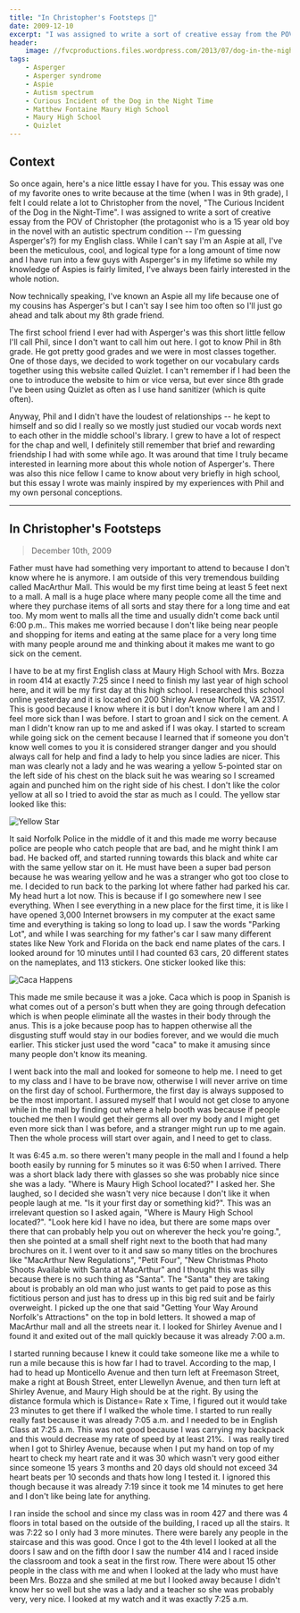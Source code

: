 ```yaml
---
title: "In Christopher's Footsteps 👣️"
date: 2009-12-10
excerpt: "I was assigned to write a sort of creative essay from the POV of Christopher (the protagonist who is a 15 year old boy in the novel with an autistic spectrum condition -- I'm guessing Aspergers?) for my English class."
header:
    image: //fvcproductions.files.wordpress.com/2013/07/dog-in-the-night-time.png
tags:
    - Asperger
    - Asperger syndrome
    - Aspie
    - Autism spectrum
    - Curious Incident of the Dog in the Night Time
    - Matthew Fontaine Maury High School
    - Maury High School
    - Quizlet
---
```


## Context

So once again, here's a nice little essay I have for you. This essay was one of my favorite ones to write because at the time (when I was in 9th grade), I felt I could relate a lot to Christopher from the novel, "The Curious Incident of the Dog in the Night-Time". I was assigned to write a sort of creative essay from the POV of Christopher (the protagonist who is a 15 year old boy in the novel with an autistic spectrum condition -- I'm guessing Asperger's?) for my English class. While I can't say I'm an Aspie at all, I've been the meticulous, cool, and logical type for a long amount of time now and I have run into a few guys with Asperger's in my lifetime so while my knowledge of Aspies is fairly limited, I've always been fairly interested in the whole notion.

Now technically speaking, I've known an Aspie all my life because one of my cousins has Asperger's but I can't say I see him too often so I'll just go ahead and talk about my 8th grade friend.

The first school friend I ever had with Asperger's was this short little fellow I'll call Phil, since I don't want to call him out here. I got to know Phil in 8th grade. He got pretty good grades and we were in most classes together. One of those days, we decided to work together on our vocabulary cards together using this website called Quizlet. I can't remember if I had been the one to introduce the website to him or vice versa, but ever since 8th grade I've been using Quizlet as often as I use hand sanitizer (which is quite often).

Anyway, Phil and I didn't have the loudest of relationships -- he kept to himself and so did I really so we mostly just studied our vocab words next to each other in the middle school's library. I grew to have a lot of respect for the chap and well, I definitely still remember that brief and rewarding friendship I had with some while ago. It was around that time I truly became interested in learning more about this whole notion of Asperger's. There was also this nice fellow I came to know about very briefly in high school, but this essay I wrote was mainly inspired by my experiences with Phil and my own personal conceptions.

---

## In Christopher's Footsteps

> December 10th, 2009

Father must have had something very important to attend to because I don't know where he is anymore. I am outside of this very tremendous building called MacArthur Mall. This would be my first time being at least 5 feet next to a mall. A mall is a huge place where many people come all the time and where they purchase items of all sorts and stay there for a long time and eat too. My mom went to malls all the time and usually didn't come back until 6:00 p.m.. This makes me worried because I don't like being near people and shopping for items and eating at the same place for a very long time with many people around me and thinking about it makes me want to go sick on the cement.

I have to be at my first English class at Maury High School with Mrs. Bozza in room 414 at exactly 7:25 since I need to finish my last year of high school here, and it will be my first day at this high school. I researched this school online yesterday and it is located on 200 Shirley Avenue Norfolk, VA 23517. This is good because I know where it is but I don't know where I am and I feel more sick than I was before. I start to groan and I sick on the cement. A man I didn't know ran up to me and asked if I was okay. I started to scream while going sick on the cement because I learned that if someone you don't know well comes to you it is considered stranger danger and you should always call for help and find a lady to help you since ladies are nicer. This man was clearly not a lady and he was wearing a yellow 5-pointed star on the left side of his chest on the black suit he was wearing so I screamed again and punched him on the right side of his chest. I don't like the color yellow at all so I tried to avoid the star as much as I could. The yellow star looked like this:

![Yellow Star](https://fvcproductions.files.wordpress.com/2015/04/yellow-star.jpg)

It said Norfolk Police in the middle of it and this made me worry because police are people who catch people that are bad, and he might think I am bad. He backed off, and started running towards this black and white car with the same yellow star on it. He must have been a super bad person because he was wearing yellow and he was a stranger who got too close to me. I decided to run back to the parking lot where father had parked his car. My head hurt a lot now. This is because if I go somewhere new I see everything. When I see everything in a new place for the first time, it is like I have opened 3,000 Internet browsers in my computer at the exact same time and everything is taking so long to load up. I saw the words "Parking Lot", and while I was searching for my father's car I saw many different states like New York and Florida on the back end name plates of the cars. I looked around for 10 minutes until I had counted 63 cars, 20 different states on the nameplates, and 113 stickers. One sticker looked like this:

![Caca Happens](https://fvcproductions.files.wordpress.com/2015/04/caca-happens.jpg)

This made me smile because it was a joke. Caca which is poop in Spanish is what comes out of a person's butt when they are going through defecation which is when people eliminate all the wastes in their body through the anus. This is a joke because poop has to happen otherwise all the disgusting stuff would stay in our bodies forever, and we would die much earlier. This sticker just used the word "caca" to make it amusing since many people don't know its meaning.

I went back into the mall and looked for someone to help me. I need to get to my class and I have to be brave now, otherwise I will never arrive on time on the first day of school. Furthermore, the first day is always supposed to be the most important. I assured myself that I would not get close to anyone while in the mall by finding out where a help booth was because if people touched me then I would get their germs all over my body and I might get even more sick than I was before, and a stranger might run up to me again. Then the whole process will start over again, and I need to get to class.

It was 6:45 a.m. so there weren't many people in the mall and I found a help booth easily by running for 5 minutes so it was 6:50 when I arrived. There was a short black lady there with glasses so she was probably nice since she was a lady. "Where is Maury High School located?" I asked her. She laughed, so I decided she wasn't very nice because I don't like it when people laugh at me. "Is it your first day or something kid?". This was an irrelevant question so I asked again, "Where is Maury High School located?". "Look here kid I have no idea, but there are some maps over there that can probably help you out on wherever the heck you're going.", then she pointed at a small shelf right next to the booth that had many brochures on it. I went over to it and saw so many titles on the brochures like "MacArthur New Regulations", "Petit Four", "New Christmas Photo Shoots Available with Santa at MacArthur" and I thought this was silly because there is no such thing as "Santa". The "Santa" they are taking about is probably an old man who just wants to get paid to pose as this fictitious person and just has to dress up in this big red suit and be fairly overweight. I picked up the one that said "Getting Your Way Around Norfolk's Attractions" on the top in bold letters. It showed a map of MacArthur mall and all the streets near it. I looked for Shirley Avenue and I found it and exited out of the mall quickly because it was already 7:00 a.m.

I started running because I knew it could take someone like me a while to run a mile because this is how far I had to travel. According to the map, I had to head up Monticello Avenue and then turn left at Freemason Street, make a right at Boush Street, enter Llewellyn Avenue, and then turn left at Shirley Avenue, and Maury High should be at the right. By using the distance formula which is Distance= Rate x Time, I figured out it would take 23 minutes to get there if I walked the whole time. I started to run really really fast because it was already 7:05 a.m. and I needed to be in English Class at 7:25 a.m. This was not good because I was carrying my backpack and this would decrease my rate of speed by at least 21%.  I was really tired when I got to Shirley Avenue, because when I put my hand on top of my heart to check my heart rate and it was 30 which wasn't very good either since someone 15 years 3 months and 20 days old should not exceed 34 heart beats per 10 seconds and thats how long I tested it. I ignored this though because it was already 7:19 since it took me 14 minutes to get here and I don't like being late for anything.

I ran inside the school and since my class was in room 427 and there was 4 floors in total based on the outside of the building, I raced up all the stairs. It was 7:22 so I only had 3 more minutes. There were barely any people in the staircase and this was good. Once I got to the 4th level I looked at all the doors I saw and on the fifth door I saw the number 414 and I raced inside the classroom and took a seat in the first row. There were about 15 other people in the class with me and when I looked at the lady who must have been Mrs. Bozza and she smiled at me but I looked away because I didn't know her so well but she was a lady and a teacher so she was probably very, very nice. I looked at my watch and it was exactly 7:25 a.m.
